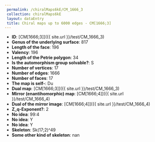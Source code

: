 ```yaml
--- 
 permalink: /chiralMaps6kE/CM_1666_3 
 collection: chiralMaps6kE
 layout: dataEntry
 title: Chiral maps up to 6000 edges - CM[1666;3]
---
```


- **ID**: [CM[1666;3]]({{ site.url }}/test/CM_1666_3)
- **Genus of the underlying surface**: 817
- **Length of the face**: 196
- **Valency**: 196
- **Length of the Petrie polygon**: 34
- **Is the automorphism group solvable?**: S
- **Number of vertices**: 17
- **Number of edges**: 1666
- **Number of faces**: 17
- **The map is self-**: Du
- **Dual map**: [CM[1666;3]]({{ site.url }}/test/CM_1666_3)
- **Mirror (enantihomorphic) map**: [CM[1666;4]]({{ site.url }}/test/CM_1666_4)
- **Dual of the mirror image**: [CM[1666;4]]({{ site.url }}/test/CM_1666_4)
- **Z_q-Exponent?**: 2
- **No idea**:  99:4
- **No idea**: Y
- **No idea**: Y
- **Skeleton**: Sk(17;2)^49
- **Some other kind of skeleton**: nan
